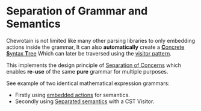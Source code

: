 # Separation of Grammar and Semantics

Chevrotain is not limited like many other parsing libraries to only embedding actions inside the grammar,
It can also **automatically** create a [**C**oncrete **S**yntax **T**ree](https://chevrotain.io/docs/guide/concrete_syntax_tree.html)
Which can later be traversed using the [visitor pattern](https://en.wikipedia.org/wiki/Visitor_pattern).

This implements the design principle of [Separation of Concerns](https://en.wikipedia.org/wiki/Separation_of_concerns)
which enables **re-use** of the same **pure** grammar for multiple purposes.

See example of two identical mathematical expression grammars:

- Firstly using [embedded actions](https://github.com/chevrotain/chevrotain/blob/master/examples/grammars/calculator/calculator_embedded_actions.js) for semantics.
- Secondly using [Separated semantics](https://github.com/chevrotain/chevrotain/blob/master/examples/grammars/calculator/calculator_pure_grammar.js) with a CST Visitor.

